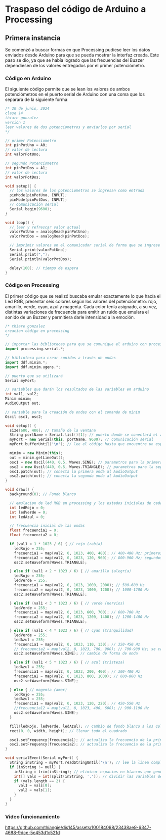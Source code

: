 # Traspaso del código de Arduino a Processing

## Primera instancia
Se comenzó a buscar formas en que Processing pudiese leer los datos enviados desde Arduino para que se pueda mostrar la interfaz creada.
Este paso se dio, ya que se había logrado que las frecuencias del Buzzer dependiesen de los valores entregados por el primer potenciómetro.

### Código en Arduino
El siguiente código permite que se lean los valores de ambos potenciómetros en el puerto serial de Arduino con una coma que los separara de la siguiente forma:

``` C++
/* 20 de junio, 2024
clase 14
thiare gonzalez
versión 1
leer valores de dos potenciometros y enviarlos por serial
*/

// primer Potenciometro
int pinPotUno = A0;
// valor de lectura
int valorPotUno;

// segundo Potenciometro
int pinPotDos = A1;
// valor de lectura
int valorPotDos;

void setup() {
  // los valores de los potenciometros se ingresan como entrada
  pinMode(pinPotUno, INPUT);
  pinMode(pinPotDos, INPUT);
  // comunicación serial
  Serial.begin(9600);
}

void loop() {
  // leer y refrescar valor actual
  valorPotUno = analogRead(pinPotUno);
  valorPotDos = analogRead(pinPotDos);

  // imprimir valores en el comunicador serial de forma que se ingrese como "uno"
  Serial.print(valorPotUno);
  Serial.print(",");
  Serial.println(valorPotDos);

  delay(100); // tiempo de espera
}
```
### Código en Processing
El primer código que se realizó buscaba emular exactamente lo que hacía el Led RGB, presentar seis colores según los valores del potenciómetro: rojo, amarillo, verde, cyan, azul y magenta. Cada color tenía asignado, a su vez, distintas variaciones de frecuencia para emitir un ruido que emulara el sonido de un Buzzer y permitiera darle intensidad a la emoción.

```C++
/* thiare gonzalez
creacion código en processing
*/

// importar las bibliotecas para que se comunique el arduino con processing a través del monitor serial
import processing.serial.*;

// biblioteca para crear sonidos a través de ondas
import ddf.minim.*;
import ddf.minim.ugens.*;

// puerto que se utilizará 
Serial myPort;

// variables que darán los resultados de las variables en arduino
int val1, val2;
Minim minim;
AudioOutput out;

// variable para la creación de ondas con el comando de minim
Oscil osc1, osc2;

void setup() {
  size(600, 400); // tamaño de la ventana
  String portName = Serial.list()[1]; // puerto donde se conectará el arduino
  myPort = new Serial(this, portName, 9600); // comunicación serial
  myPort.bufferUntil('\n'); // lee el código hasta que encuentre un espacio, no lo transmite eternamente

  minim = new Minim(this);
  out = minim.getLineOut();
  osc1 = new Oscil(440, 0.5, Waves.SINE); // parametros para la primera onda
  osc2 = new Oscil(440, 0.5, Waves.TRIANGLE); // parametros para la segunda onda
  osc1.patch(out); // conecta la primera onda al AudioOutput
  osc2.patch(out); // conecta la segunda onda al AudioOutput
}

void draw() {
  background(0); // Fondo blanco

  // emulacion de led RGB en processing y los estados iniciales de cada color
  int ledRojo = 0;
  int ledVerde = 0;
  int ledAzul = 0;

  // frecuencia inicial de las ondas
  float frecuencia1 = 0;
  float frecuencia2 = 0;

  if (val1 < 1 * 1023 / 6) { // rojo (rabia)
    ledRojo = 255;
    frecuencia1 = map(val2, 0, 1023, 400, 480); // 400-480 Hz; primeros parametros de onda uno
    frecuencia2 = map(val2, 0, 1023, 120, 960); // 800-960 Hz; segundos parametros de onda dos
    osc2.setWaveform(Waves.TRIANGLE);

  } else if (val1 < 2 * 1023 / 6) { // amarillo (alegría)
    ledRojo = 255;
    ledVerde = 255;
    frecuencia1 = map(val2, 0, 1023, 1000, 2000); // 500-600 Hz
    frecuencia2 = map(val2, 0, 1023, 1000, 1200); // 1000-1200 Hz
    osc2.setWaveform(Waves.TRIANGLE);

  } else if (val1 < 3 * 1023 / 6) { // verde (nervios)
    ledVerde = 255;
    frecuencia1 = map(val2, 0, 1023, 600, 700); // 600-700 Hz
    frecuencia2 = map(val2, 0, 1023, 1200, 1400); // 1200-1400 Hz
    osc2.setWaveform(Waves.TRIANGLE);

  } else if (val1 < 4 * 1023 / 6) { // cyan (tranquilidad)
    ledVerde = 255;
    ledAzul = 255;
    frecuencia1 = map(val2, 0, 1023, 110, 130); // 350-450 Hz
    // frecuencia2 = map(val2, 0, 1023, 700, 900); // 700-900 Hz; se cambio para no interseccionar dos ondas
    osc2.setWaveform(Waves.SINE); // cambio de forma de onda

  } else if (val1 < 5 * 1023 / 6) { // azul (tristeza)
    ledAzul = 255;
    frecuencia1 = map(val2, 0, 1023, 200, 400); // 300-400 Hz
    frecuencia2 = map(val2, 0, 1023, 800, 1000); // 600-800 Hz
    osc2.setWaveform(Waves.SINE);

  } else { // magenta (amor)
    ledRojo = 255;
    ledAzul = 255;
    frecuencia1 = map(val2, 0, 1023, 120, 220); // 450-550 Hz
    //frecuencia12 = map(val2, 0, 1023, 400, 600); // 900-1100 Hz
    osc2.setWaveform(Waves.SINE);
  }

  fill(ledRojo, ledVerde, ledAzul); // cambio de fondo blanco a los colores emitidos, segun parámetros del led RGB simulado
  rect(0, 0, width, height); // llenar todo el cuadrado

  osc1.setFrequency(frecuencia1); // actualiza la frecuencia de la primera onda
  osc2.setFrequency(frecuencia2); // actualiza la frecuencia de la primera onda
}

void serialEvent(Serial myPort) {
  String inString = myPort.readStringUntil('\n'); // lee la línea completa hasta el nuevo parámetro en línea
  if (inString != null) {
    inString = trim(inString); // eliminar espacios en blancos que generen interferencia
    int[] vals = int(split(inString, ',')); // dividir las variables de puerto serial de arduino en dos
    if (vals.length == 2) {
      val1 = vals[0];
      val2 = vals[1];
    }
  }
}
```
### Video funcionamiento

https://github.com/thiangie/dis145/assets/100184098/23438ae9-6347-4688-9dce-5e453d1c521d

